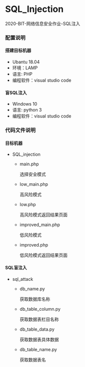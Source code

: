 # SQL_Injection
2020-BIT-网络信息安全作业-SQL注入

### 配置说明

#### 搭建目标机器

- Ubantu 18.04
- 环境：LAMP
- 语言: PHP
- 编程软件：visual studio code

#### 盲SQL注入

- Windows 10
- 语言: python 3
- 编程软件：visual studio code

### 代码文件说明

#### 目标机器

- SQL_injection

  - main.php

    选择安全模式

  - low_main.php

    高风险模式

  - low.php

    高风险模式返回结果页面

  - improved_main.php

    低风险模式
  
  - improved.php
  
    低风险模式返回结果页面

#### SQL盲注入

- sql_attack

  - db_name.py

    获取数据库名称

  - db_table_column.py

    获取数据表栏目名称

  - db_table_data.py

    获取数据表具体数据

  - db_table_name.py

    获取数据表名



